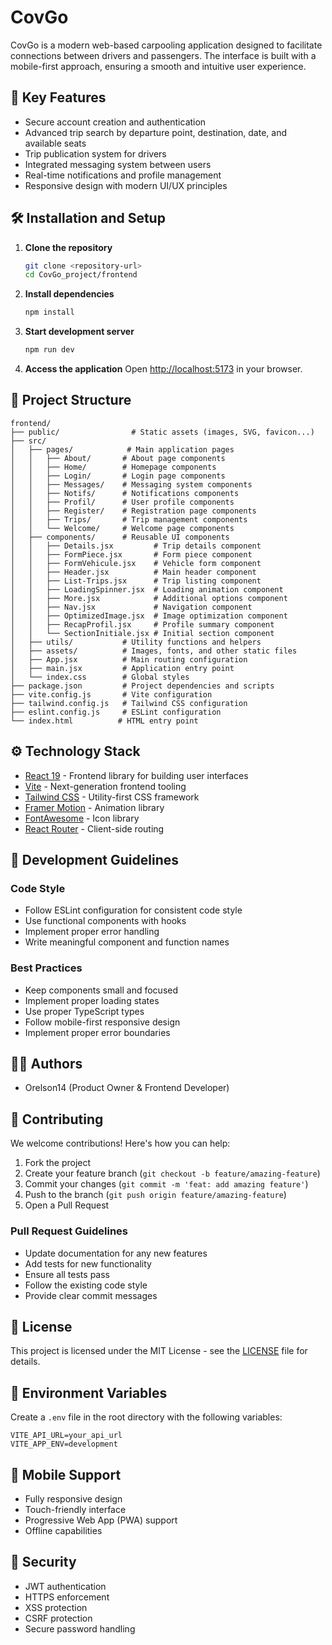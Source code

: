 # CovGo

CovGo is a modern web-based carpooling application designed to facilitate connections between drivers and passengers. The interface is built with a mobile-first approach, ensuring a smooth and intuitive user experience.

## 🚗 Key Features
- Secure account creation and authentication
- Advanced trip search by departure point, destination, date, and available seats
- Trip publication system for drivers
- Integrated messaging system between users
- Real-time notifications and profile management
- Responsive design with modern UI/UX principles

## 🛠️ Installation and Setup

1. **Clone the repository**
   ```bash
   git clone <repository-url>
   cd CovGo_project/frontend
   ```

2. **Install dependencies**
   ```bash
   npm install
   ```

3. **Start development server**
   ```bash
   npm run dev
   ```

4. **Access the application**
   Open [http://localhost:5173](http://localhost:5173) in your browser.

## 📁 Project Structure

```
frontend/
├── public/                # Static assets (images, SVG, favicon...)
├── src/
│   ├── pages/            # Main application pages
│   │   ├── About/       # About page components
│   │   ├── Home/        # Homepage components
│   │   ├── Login/       # Login page components
│   │   ├── Messages/    # Messaging system components
│   │   ├── Notifs/      # Notifications components
│   │   ├── Profil/      # User profile components
│   │   ├── Register/    # Registration page components
│   │   ├── Trips/       # Trip management components
│   │   └── Welcome/     # Welcome page components
│   ├── components/      # Reusable UI components
│   │   ├── Details.jsx         # Trip details component
│   │   ├── FormPiece.jsx       # Form piece component
│   │   ├── FormVehicule.jsx    # Vehicle form component
│   │   ├── Header.jsx          # Main header component
│   │   ├── List-Trips.jsx      # Trip listing component
│   │   ├── LoadingSpinner.jsx  # Loading animation component
│   │   ├── More.jsx            # Additional options component
│   │   ├── Nav.jsx             # Navigation component
│   │   ├── OptimizedImage.jsx  # Image optimization component
│   │   ├── RecapProfil.jsx     # Profile summary component
│   │   └── SectionInitiale.jsx # Initial section component
│   ├── utils/           # Utility functions and helpers
│   ├── assets/          # Images, fonts, and other static files
│   ├── App.jsx          # Main routing configuration
│   ├── main.jsx         # Application entry point
│   └── index.css        # Global styles
├── package.json         # Project dependencies and scripts
├── vite.config.js       # Vite configuration
├── tailwind.config.js   # Tailwind CSS configuration
├── eslint.config.js     # ESLint configuration
└── index.html          # HTML entry point
```

## ⚙️ Technology Stack
- [React 19](https://react.dev/) - Frontend library for building user interfaces
- [Vite](https://vitejs.dev/) - Next-generation frontend tooling
- [Tailwind CSS](https://tailwindcss.com/) - Utility-first CSS framework
- [Framer Motion](https://www.framer.com/motion/) - Animation library
- [FontAwesome](https://fontawesome.com/) - Icon library
- [React Router](https://reactrouter.com/) - Client-side routing

## 🚀 Development Guidelines

### Code Style
- Follow ESLint configuration for consistent code style
- Use functional components with hooks
- Implement proper error handling
- Write meaningful component and function names

### Best Practices
- Keep components small and focused
- Implement proper loading states
- Use proper TypeScript types
- Follow mobile-first responsive design
- Implement proper error boundaries

## 👨‍💻 Authors
- Orelson14 (Product Owner & Frontend Developer)

## 🤝 Contributing
We welcome contributions! Here's how you can help:

1. Fork the project
2. Create your feature branch (`git checkout -b feature/amazing-feature`)
3. Commit your changes (`git commit -m 'feat: add amazing feature'`)
4. Push to the branch (`git push origin feature/amazing-feature`)
5. Open a Pull Request

### Pull Request Guidelines
- Update documentation for any new features
- Add tests for new functionality
- Ensure all tests pass
- Follow the existing code style
- Provide clear commit messages

## 📄 License
This project is licensed under the MIT License - see the [LICENSE](LICENSE) file for details.

## 🔧 Environment Variables
Create a `.env` file in the root directory with the following variables:
```
VITE_API_URL=your_api_url
VITE_APP_ENV=development
```

## 📱 Mobile Support
- Fully responsive design
- Touch-friendly interface
- Progressive Web App (PWA) support
- Offline capabilities

## 🔐 Security
- JWT authentication
- HTTPS enforcement
- XSS protection
- CSRF protection
- Secure password handling
